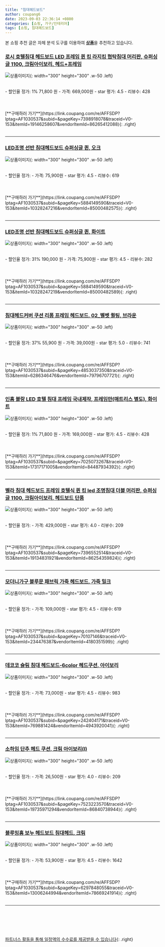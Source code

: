 ```yaml
---
title: "침대헤드보드"
author: coupang6
date: 2023-09-03 22:36:14 +0800
categories: [쇼핑, 가구/인테리어]
tags: [쇼핑, 침대헤드보드]
---
```


본 쇼핑 추천 글은 자체 분석 도구를 이용하여 [**상품**](https://link.coupang.com/a/bao1ui)을 추천하고 있습니다.

### [로시 호텔침대 헤드보드 LED 프레임 퀸 킹 라지킹 협탁침대 머리판, 슈퍼싱글 1100, 크림아이보리, 헤드+프레임](https://link.coupang.com/re/AFFSDP?lptag=AF1030537&subid=&pageKey=7398918078&traceid=V0-153&itemId=19146258607&vendorItemId=86265412088)

![상품이미지](https://thumbnail8.coupangcdn.com/thumbnails/remote/230x230ex/image/vendor_inventory/ce78/a6c138d92fe8bdab6ec9e605bf344d7d1ddc8ade722d2c2d693633c2e70b.jpeg){: width="300" height="300" .w-50 .left}


<br>
- 할인율 정가: 1%  71,800   원
- 가격: 669,000원
- star 평가: 4.5
- 리뷰수: 428
<br>
<br>
<br>
<br>
[**구매하러 가기**](https://link.coupang.com/re/AFFSDP?lptag=AF1030537&subid=&pageKey=7398918078&traceid=V0-153&itemId=19146258607&vendorItemId=86265412088){: .right}
<br>
<br>

---

### [LED조명 선반 침대헤드보드 슈퍼싱글 퀸, 오크](https://link.coupang.com/re/AFFSDP?lptag=AF1030537&subid=&pageKey=5884149590&traceid=V0-153&itemId=10328247216&vendorItemId=85000482575)

![상품이미지](https://thumbnail8.coupangcdn.com/thumbnails/remote/230x230ex/image/vendor_inventory/eb09/d653570946ee93e727c0e149d67a18b2a8d060db99be0386efbde80926e4.png){: width="300" height="300" .w-50 .left}


<br>
- 할인율 정가: 
- 가격: 75,900원
- star 평가: 4.5
- 리뷰수: 619
<br>
<br>
<br>
<br>
[**구매하러 가기**](https://link.coupang.com/re/AFFSDP?lptag=AF1030537&subid=&pageKey=5884149590&traceid=V0-153&itemId=10328247216&vendorItemId=85000482575){: .right}
<br>
<br>

---

### [LED조명 선반 침대헤드보드 슈퍼싱글 퀸, 화이트](https://link.coupang.com/re/AFFSDP?lptag=AF1030537&subid=&pageKey=5884149590&traceid=V0-153&itemId=10328247219&vendorItemId=85000482589)

![상품이미지](https://thumbnail8.coupangcdn.com/thumbnails/remote/230x230ex/image/vendor_inventory/eb09/d653570946ee93e727c0e149d67a18b2a8d060db99be0386efbde80926e4.png){: width="300" height="300" .w-50 .left}


<br>
- 할인율 정가: 31%  190,000   원
- 가격: 75,900원
- star 평가: 4.5
- 리뷰수: 282
<br>
<br>
<br>
<br>
[**구매하러 가기**](https://link.coupang.com/re/AFFSDP?lptag=AF1030537&subid=&pageKey=5884149590&traceid=V0-153&itemId=10328247219&vendorItemId=85000482589){: .right}
<br>
<br>

---

### [침대헤드커버 쿠션 리폼 프레임 헤드보드, 02_벨벳 퀼팅, 브라운](https://link.coupang.com/re/AFFSDP?lptag=AF1030537&subid=&pageKey=4853037350&traceid=V0-153&itemId=6286346476&vendorItemId=79796707721)

![상품이미지](https://thumbnail9.coupangcdn.com/thumbnails/remote/230x230ex/image/vendor_inventory/d82b/6d6f1c049e0748c681abdadf04a2ca9278d27a402bc64a7439faad1494f6.jpg){: width="300" height="300" .w-50 .left}


<br>
- 할인율 정가: 37%  55,900   원
- 가격: 39,000원
- star 평가: 5.0
- 리뷰수: 741
<br>
<br>
<br>
<br>
[**구매하러 가기**](https://link.coupang.com/re/AFFSDP?lptag=AF1030537&subid=&pageKey=4853037350&traceid=V0-153&itemId=6286346476&vendorItemId=79796707721){: .right}
<br>
<br>

---

### [인홈 블랑 LED 호텔 침대 프레임 국내제작, 프레임만(매트리스 별도), 화이트](https://link.coupang.com/re/AFFSDP?lptag=AF1030537&subid=&pageKey=7025073267&traceid=V0-153&itemId=17317171005&vendorItemId=84487934392)

![상품이미지](https://thumbnail6.coupangcdn.com/thumbnails/remote/230x230ex/image/vendor_inventory/c5ac/648b55c274c37e39e3bd60d18b0b3296cfa921522105b5ed116c64488cc7.jpg){: width="300" height="300" .w-50 .left}


<br>
- 할인율 정가: 1%  71,800   원
- 가격: 169,000원
- star 평가: 4.5
- 리뷰수: 428
<br>
<br>
<br>
<br>
[**구매하러 가기**](https://link.coupang.com/re/AFFSDP?lptag=AF1030537&subid=&pageKey=7025073267&traceid=V0-153&itemId=17317171005&vendorItemId=84487934392){: .right}
<br>
<br>

---

### [벨라 침대 헤드보드 프레임 호텔식 퀸 킹 led 조명침대 더블 머리판, 슈퍼싱글 1100, 크림아이보리, 헤드보드 단품](https://link.coupang.com/re/AFFSDP?lptag=AF1030537&subid=&pageKey=7396552514&traceid=V0-153&itemId=19134831921&vendorItemId=86254359824)

![상품이미지](https://thumbnail9.coupangcdn.com/thumbnails/remote/230x230ex/image/vendor_inventory/d8b1/f8f10ab77823a832d684e04f15254bb2c6d1510b19d4fe280d7dcff1cfce.jpg){: width="300" height="300" .w-50 .left}


<br>
- 할인율 정가: 
- 가격: 429,000원
- star 평가: 4.0
- 리뷰수: 209
<br>
<br>
<br>
<br>
[**구매하러 가기**](https://link.coupang.com/re/AFFSDP?lptag=AF1030537&subid=&pageKey=7396552514&traceid=V0-153&itemId=19134831921&vendorItemId=86254359824){: .right}
<br>
<br>

---

### [모더니가구 블루문 패브릭 가죽 헤드보드, 가죽 밀크](https://link.coupang.com/re/AFFSDP?lptag=AF1030537&subid=&pageKey=70107146&traceid=V0-153&itemId=234476387&vendorItemId=4180351599)

![상품이미지](https://thumbnail7.coupangcdn.com/thumbnails/remote/230x230ex/image/vendor_inventory/images/2018/12/05/14/5/750074c9-d7ab-4153-8198-6befe8879f93.jpg){: width="300" height="300" .w-50 .left}


<br>
- 할인율 정가: 
- 가격: 109,000원
- star 평가: 4.5
- 리뷰수: 619
<br>
<br>
<br>
<br>
[**구매하러 가기**](https://link.coupang.com/re/AFFSDP?lptag=AF1030537&subid=&pageKey=70107146&traceid=V0-153&itemId=234476387&vendorItemId=4180351599){: .right}
<br>
<br>

---

### [데코코 슬림 침대 헤드보드-6color 헤드쿠션, 아이보리](https://link.coupang.com/re/AFFSDP?lptag=AF1030537&subid=&pageKey=242404171&traceid=V0-153&itemId=769881424&vendorItemId=4943920041)

![상품이미지](https://thumbnail7.coupangcdn.com/thumbnails/remote/230x230ex/image/vendor_inventory/5f1d/5c072d71d91376ab40b630dd029bda1a96494a5a7b1f795a487c7d42e71f.jpg){: width="300" height="300" .w-50 .left}


<br>
- 할인율 정가: 
- 가격: 73,000원
- star 평가: 4.5
- 리뷰수: 983
<br>
<br>
<br>
<br>
[**구매하러 가기**](https://link.coupang.com/re/AFFSDP?lptag=AF1030537&subid=&pageKey=242404171&traceid=V0-153&itemId=769881424&vendorItemId=4943920041){: .right}
<br>
<br>

---

### [소하임 단추 헤드 쿠션, 크림 아이보리(I)](https://link.coupang.com/re/AFFSDP?lptag=AF1030537&subid=&pageKey=7523223570&traceid=V0-153&itemId=19735971294&vendorItemId=86840738944)

![상품이미지](https://thumbnail6.coupangcdn.com/thumbnails/remote/230x230ex/image/vendor_inventory/f507/c9e2d44c04bf71e7a10dc3ccdad09b4c8798a162b091daac1519012a470b.jpg){: width="300" height="300" .w-50 .left}


<br>
- 할인율 정가: 
- 가격: 26,500원
- star 평가: 4.0
- 리뷰수: 209
<br>
<br>
<br>
<br>
[**구매하러 가기**](https://link.coupang.com/re/AFFSDP?lptag=AF1030537&subid=&pageKey=7523223570&traceid=V0-153&itemId=19735971294&vendorItemId=86840738944){: .right}
<br>
<br>

---

### [블루밍홈 보누 헤드보드 침대헤드, 크림](https://link.coupang.com/re/AFFSDP?lptag=AF1030537&subid=&pageKey=6297848055&traceid=V0-153&itemId=13006244994&vendorItemId=78669241914)

![상품이미지](https://thumbnail6.coupangcdn.com/thumbnails/remote/230x230ex/image/rs_quotation_api/1ociaxwy/3084d51527944e809c02d9eb713fff10.jpg){: width="300" height="300" .w-50 .left}


<br>
- 할인율 정가: 
- 가격: 53,900원
- star 평가: 4.5
- 리뷰수: 1642
<br>
<br>
<br>
<br>
[**구매하러 가기**](https://link.coupang.com/re/AFFSDP?lptag=AF1030537&subid=&pageKey=6297848055&traceid=V0-153&itemId=13006244994&vendorItemId=78669241914){: .right}
<br>
<br>

---
<br><br><br><br><br> [파트너스 활동을 통해 일정액의 수수료를 제공받을 수 있습니다](https://link.coupang.com/a/bao1ui){: .right}